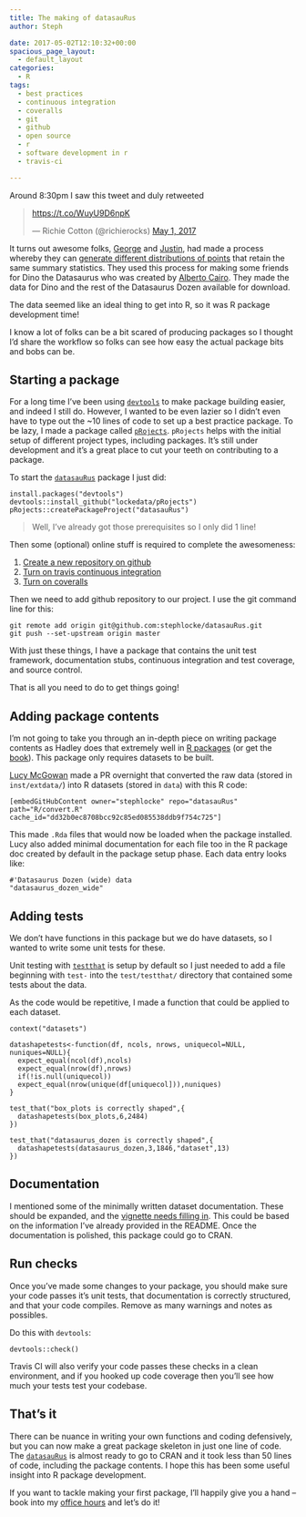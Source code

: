 ```yaml
---
title: The making of datasauRus
author: Steph

date: 2017-05-02T12:10:32+00:00
spacious_page_layout:
  - default_layout
categories:
  - R
tags:
  - best practices
  - continuous integration
  - coveralls
  - git
  - github
  - open source
  - r
  - software development in r
  - travis-ci

---
```

Around 8:30pm I saw this tweet and duly retweeted

<blockquote class="twitter-tweet" data-width="525">
  <p lang="en" dir="ltr">
    <throws away Anscombe quartet> <a href="https://t.co/WuyU9D6npK">https://t.co/WuyU9D6npK</a>
  </p>
  
  <p>
    &mdash; Richie Cotton (@richierocks) <a href="https://twitter.com/richierocks/status/859126142405677056">May 1, 2017</a>
  </p>
</blockquote>



It turns out awesome folks, [George][1] and [Justin][2], had made a process whereby they can [generate different distributions of points][3] that retain the same summary statistics. They used this process for making some friends for Dino the Datasaurus who was created by [Alberto Cairo][4]. They made the data for Dino and the rest of the Datasaurus Dozen available for download.

The data seemed like an ideal thing to get into R, so it was R package development time!

I know a lot of folks can be a bit scared of producing packages so I thought I&#8217;d share the workflow so folks can see how easy the actual package bits and bobs can be.

## Starting a package

For a long time I&#8217;ve been using [`devtools`][5] to make package building easier, and indeed I still do. However, I wanted to be even lazier so I didn&#8217;t even have to type out the ~10 lines of code to set up a best practice package. To be lazy, I made a package called [`pRojects`][6]. `pRojects` helps with the initial setup of different project types, including packages. It&#8217;s still under development and it&#8217;s a great place to cut your teeth on contributing to a package.

To start the [`datasauRus`][7] package I just did:

<pre><code class="r">install.packages("devtools")
devtools::install_github("lockedata/pRojects")
pRojects::createPackageProject("datasauRus")
</code></pre>

> Well, I&#8217;ve already got those prerequisites so I only did 1 line! 

Then some (optional) online stuff is required to complete the awesomeness:

  1. [Create a new repository on github][8]
  2. [Turn on travis continuous integration][9]
  3. [Turn on coveralls][10]

Then we need to add github repository to our project. I use the git command line for this:

<pre><code class="r">git remote add origin git@github.com:stephlocke/datasauRus.git
git push --set-upstream origin master
</code></pre>

With just these things, I have a package that contains the unit test framework, documentation stubs, continuous integration and test coverage, and source control.

That is all you need to do to get things going!

## Adding package contents

I&#8217;m not going to take you through an in-depth piece on writing package contents as Hadley does that extremely well in [R packages][11] (or get the [book][12]). This package only requires datasets to be built.

[Lucy McGowan][13] made a PR overnight that converted the raw data (stored in `inst/extdata/`) into R datasets (stored in `data`) with this R code:

    [embedGitHubContent owner="stephlocke" repo="datasauRus" path="R/convert.R" cache_id="dd32b0ec8708bcc92c85ed085538ddb9f754c725"]
    

This made `.Rda` files that would now be loaded when the package installed. Lucy also added minimal documentation for each file too in the R package doc created by default in the package setup phase. Each data entry looks like:

    #'Datasaurus Dozen (wide) data
    "datasaurus_dozen_wide"
    

## Adding tests

We don&#8217;t have functions in this package but we do have datasets, so I wanted to write some unit tests for these.

Unit testing with [`testthat`][14] is setup by default so I just needed to add a file beginning with `test-` into the `test/testthat/` directory that contained some tests about the data.

As the code would be repetitive, I made a function that could be applied to each dataset.

<pre><code class="r">context("datasets")

datashapetests&lt;-function(df, ncols, nrows, uniquecol=NULL, nuniques=NULL){
  expect_equal(ncol(df),ncols)
  expect_equal(nrow(df),nrows)
  if(!is.null(uniquecol))
  expect_equal(nrow(unique(df[uniquecol])),nuniques)
}

test_that("box_plots is correctly shaped",{
  datashapetests(box_plots,6,2484)
})

test_that("datasaurus_dozen is correctly shaped",{
  datashapetests(datasaurus_dozen,3,1846,"dataset",13)
})
</code></pre>

## Documentation

I mentioned some of the minimally written dataset documentation. These should be expanded, and the [vignette needs filling in][15]. This could be based on the information I&#8217;ve already provided in the README. Once the documentation is polished, this package could go to CRAN.

## Run checks

Once you&#8217;ve made some changes to your package, you should make sure your code passes it&#8217;s unit tests, that documentation is correctly structured, and that your code compiles. Remove as many warnings and notes as possibles.

Do this with `devtools`:

<pre><code class="r">devtools::check()
</code></pre>

Travis CI will also verify your code passes these checks in a clean environment, and if you hooked up code coverage then you&#8217;ll see how much your tests test your codebase.

## That&#8217;s it

There can be nuance in writing your own functions and coding defensively, but you can now make a great package skeleton in just one line of code. The [`datasauRus`][7] is almost ready to go to CRAN and it took less than 50 lines of code, including the package contents. I hope this has been some useful insight into R package development.

If you want to tackle making your first package, I&#8217;ll happily give you a hand &#8211; book into my [office hours][16] and let&#8217;s do it!

 [1]: https://www.autodeskresearch.com/people/george-fitzmaurice
 [2]: https://www.autodeskresearch.com/people/justin-matejka
 [3]: https://www.autodeskresearch.com/publications/samestats
 [4]: http://www.thefunctionalart.com/
 [5]: https://cran.r-project.org/package=devtools
 [6]: https://github.com/lockedata/pRojects
 [7]: https://github.com/stephlocke/datasauRus
 [8]: https://help.github.com/articles/creating-a-new-repository/
 [9]: https://travis-ci.org/getting_started
 [10]: https://coveralls.zendesk.com/hc/en-us
 [11]: http://r-pkgs.had.co.nz/
 [12]: http://geni.us/rpkgs
 [13]: https://github.com/LucyMcGowan
 [14]: https://cran.r-project.org/package=testthat
 [15]: https://github.com/stephlocke/datasauRus/issues/3
 [16]: https://calendly.com/lockedata/officehours